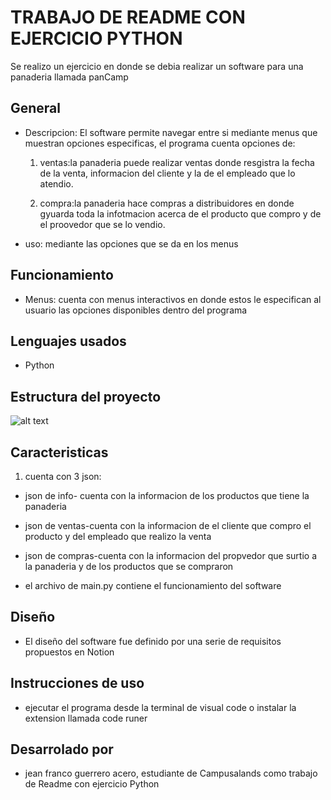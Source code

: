 # TRABAJO DE README CON EJERCICIO PYTHON
Se realizo un ejercicio en donde se debia realizar un software para una panaderia llamada panCamp

## General
- Descripcion: El software permite navegar entre si mediante menus que muestran opciones especificas, el programa cuenta opciones de:
   1. ventas:la panaderia puede realizar ventas donde resgistra la fecha de la venta, informacion del cliente y la de el empleado que lo atendio.

   2. compra:la panaderia hace compras a distribuidores en donde gyuarda toda la infotmacion acerca de el producto que compro y de el proovedor que se lo vendio.

- uso: mediante las opciones que se da en los menus

## Funcionamiento
- Menus: cuenta con menus interactivos en donde estos le especifican al usuario las opciones disponibles dentro del programa 

## Lenguajes usados

- Python

## Estructura del proyecto

![alt text](<Captura de pantalla 2024-08-08 022636.png>)

## Caracteristicas
1. cuenta con 3 json: 

- json de info- cuenta con la informacion de los productos que tiene la panaderia 

- json de ventas-cuenta con la informacion de el cliente que compro el producto y del empleado que realizo la venta 

- json de compras-cuenta con la informacion del propvedor que surtio a la panaderia y de los productos que se compraron 

- el archivo de main.py contiene el funcionamiento del software

## Diseño

- El diseño del software fue definido por una serie de requisitos propuestos en Notion 

## Instrucciones de uso

- ejecutar el programa desde la terminal de visual code o instalar la extension llamada code runer 

## Desarrolado por

- jean franco guerrero acero, estudiante de Campusalands como trabajo de Readme con ejercicio Python